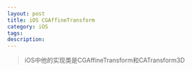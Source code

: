 ```yaml
---
layout: post
title: iOS CGAffineTransform
category: iOS
tags:
description:
---
```


>   iOS中他的实现类是CGAffineTransform和CATransform3D
 






